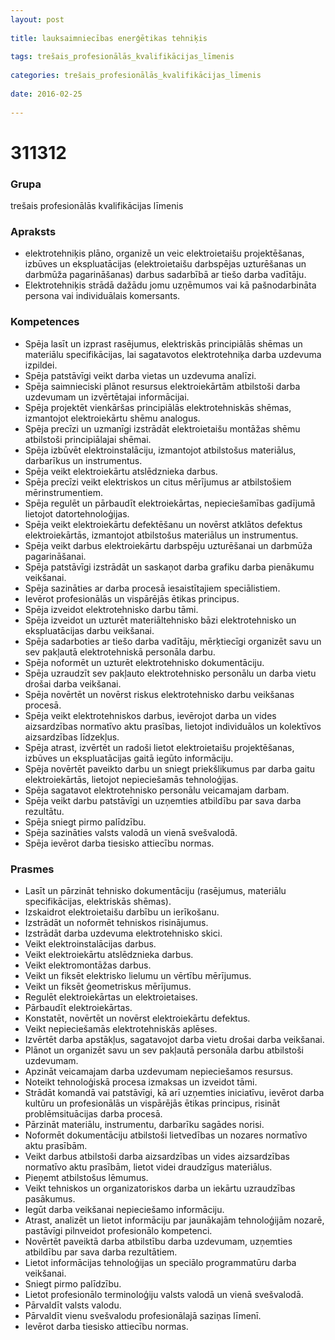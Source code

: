 ```yaml
---
layout: post
    
title: lauksaimniecības enerģētikas tehniķis
    
tags: trešais_profesionālās_kvalifikācijas_līmenis
    
categories: trešais_profesionālās_kvalifikācijas_līmenis
    
date: 2016-02-25
    
---
```

# 311312

### Grupa
trešais profesionālās kvalifikācijas līmenis

### Apraksts

* elektrotehniķis plāno, organizē un veic elektroietaišu projektēšanas, izbūves un ekspluatācijas (elektroietaišu darbspējas uzturēšanas un darbmūža pagarināšanas) darbus sadarbībā ar tiešo darba vadītāju.
* Elektrotehniķis strādā dažādu jomu uzņēmumos vai kā pašnodarbināta persona vai individuālais komersants.

### Kompetences

* Spēja lasīt un izprast rasējumus, elektriskās principiālās shēmas un materiālu specifikācijas, lai sagatavotos elektrotehniķa darba uzdevuma izpildei.
* Spēja patstāvīgi veikt darba vietas un uzdevuma analīzi.
* Spēja saimnieciski plānot resursus elektroiekārtām atbilstoši darba uzdevumam un izvērtētajai informācijai.
* Spēja projektēt vienkāršas principiālās elektrotehniskās shēmas, izmantojot elektroiekārtu shēmu analogus.
* Spēja precīzi un uzmanīgi izstrādāt elektroietaišu montāžas shēmu atbilstoši principiālajai shēmai.
* Spēja izbūvēt elektroinstalāciju, izmantojot atbilstošus materiālus, darbarīkus un instrumentus.
* Spēja veikt elektroiekārtu atslēdznieka darbus.
* Spēja precīzi veikt elektriskos un citus mērījumus ar atbilstošiem mērinstrumentiem.
* Spēja regulēt un pārbaudīt elektroiekārtas, nepieciešamības gadījumā lietojot datortehnoloģijas.
* Spēja veikt elektroiekārtu defektēšanu un novērst atklātos defektus elektroiekārtās, izmantojot atbilstošus materiālus un instrumentus.
* Spēja veikt darbus elektroiekārtu darbspēju uzturēšanai un darbmūža pagarināšanai.
* Spēja patstāvīgi izstrādāt un saskaņot darba grafiku darba pienākumu veikšanai.
* Spēja sazināties ar darba procesā iesaistītajiem speciālistiem.
* Ievērot profesionālās un vispārējās ētikas principus.
* Spēja izveidot elektrotehnisko darbu tāmi.
* Spēja izveidot un uzturēt materiāltehnisko bāzi elektrotehnisko un ekspluatācijas darbu veikšanai.
* Spēja sadarboties ar tiešo darba vadītāju, mērķtiecīgi organizēt savu un sev pakļautā elektrotehniskā personāla darbu.
* Spēja noformēt un uzturēt elektrotehnisko dokumentāciju.
* Spēja uzraudzīt sev pakļauto elektrotehnisko personālu un darba vietu drošai darba veikšanai.
* Spēja novērtēt un novērst riskus elektrotehnisko darbu veikšanas procesā.
* Spēja veikt elektrotehniskos darbus, ievērojot darba un vides aizsardzības normatīvo aktu prasības, lietojot individuālos un kolektīvos aizsardzības līdzekļus.
* Spēja atrast, izvērtēt un radoši lietot elektroietaišu projektēšanas, izbūves un ekspluatācijas gaitā iegūto informāciju.
* Spēja novērtēt paveikto darbu un sniegt priekšlikumus par darba gaitu elektroiekārtās, lietojot nepieciešamās tehnoloģijas.
* Spēja sagatavot elektrotehnisko personālu veicamajam darbam.
* Spēja veikt darbu patstāvīgi un uzņemties atbildību par sava darba rezultātu.
* Spēja sniegt pirmo palīdzību.
* Spēja sazināties valsts valodā un vienā svešvalodā.
* Spēja ievērot darba tiesisko attiecību normas.

### Prasmes 
* Lasīt un pārzināt tehnisko dokumentāciju (rasējumus, materiālu specifikācijas, elektriskās shēmas).
* Izskaidrot elektroietaišu darbību un ierīkošanu.
* Izstrādāt un noformēt tehniskos risinājumus.
* Izstrādāt darba uzdevuma elektrotehnisko skici.
* Veikt elektroinstalācijas darbus.
* Veikt elektroiekārtu atslēdznieka darbus.
* Veikt elektromontāžas darbus.
* Veikt un fiksēt elektrisko lielumu un vērtību mērījumus.
* Veikt un fiksēt ģeometriskus mērījumus.
* Regulēt elektroiekārtas un elektroietaises.
* Pārbaudīt elektroiekārtas.
* Konstatēt, novērtēt un novērst elektroiekārtu defektus.
* Veikt nepieciešamās elektrotehniskās aplēses.
* Izvērtēt darba apstākļus, sagatavojot darba vietu drošai darba veikšanai.
* Plānot un organizēt savu un sev pakļautā personāla darbu atbilstoši uzdevumam.
* Apzināt veicamajam darba uzdevumam nepieciešamos resursus.
* Noteikt tehnoloģiskā procesa izmaksas un izveidot tāmi.
* Strādāt komandā vai patstāvīgi, kā arī uzņemties iniciatīvu, ievērot darba kultūru un profesionālās un vispārējās ētikas principus, risināt problēmsituācijas darba procesā.
* Pārzināt materiālu, instrumentu, darbarīku sagādes norisi.
* Noformēt dokumentāciju atbilstoši lietvedības un nozares normatīvo aktu prasībām.
* Veikt darbus atbilstoši darba aizsardzības un vides aizsardzības normatīvo aktu prasībām, lietot videi draudzīgus materiālus.
* Pieņemt atbilstošus lēmumus.
* Veikt tehniskos un organizatoriskos darba un iekārtu uzraudzības pasākumus.
* Iegūt darba veikšanai nepieciešamo informāciju.
* Atrast, analizēt un lietot informāciju par jaunākajām tehnoloģijām nozarē, pastāvīgi pilnveidot profesionālo kompetenci.
* Novērtēt paveiktā darba atbilstību darba uzdevumam, uzņemties atbildību par sava darba rezultātiem.
* Lietot informācijas tehnoloģijas un speciālo programmatūru darba veikšanai.
* Sniegt pirmo palīdzību.
* Lietot profesionālo terminoloģiju valsts valodā un vienā svešvalodā.
* Pārvaldīt valsts valodu.
* Pārvaldīt vienu svešvalodu profesionālajā saziņas līmenī.
* Ievērot darba tiesisko attiecību normas.